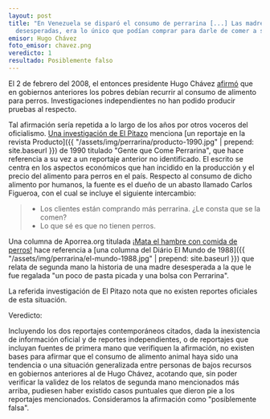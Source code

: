 ```yaml
---
layout: post
title: "En Venezuela se disparó el consumo de perrarina [...] Las madres, pobres,
  desesperadas, era lo único que podían comprar para darle de comer a sus hijos"
emisor: Hugo Chávez
foto_emisor: chavez.png
veredicto: 1
resultado: Posiblemente falso
---
```


El 2 de febrero del 2008, el entonces presidente Hugo Chávez [afirmó](http://www.noticias24.com/actualidad/noticia/11756/video-antes-los-pobres-comian-perrarina-ahora-comen-pollo-y-bistec/) que en gobiernos anteriores los pobres debían recurrir al consumo de alimento para perros. Investigaciones independientes no han podido producir pruebas al respecto.

<!--more-->

Tal afirmación sería repetida a lo largo de los años por otros voceros del oficialismo. [Una investigación de El Pitazo](https://www.youtube.com/watch?v=-yhocA16NCc) menciona [un reportaje en la revista Producto]({{ "/assets/img/perrarina/producto-1990.jpg" | prepend: site.baseurl }}) de 1990 titulado "Gente que Come Perrarina", que hace referencia a su vez a un reportaje anterior no identificado. El escrito se centra en los aspectos económicos que han incidido en la producción y el precio del alimento para perros en el país. Respecto al consumo de dicho alimento por humanos, la fuente es el dueño de un abasto llamado Carlos Figueroa, con el cual se incluye el siguiente intercambio:

> - Los clientes están comprando más perrarina. ¿Le consta que se la comen?
> - Lo que sé es que no tienen perros.

Una columna de Aporrea.org titulada [¡Mata el hambre con comida de perros!](https://www.aporrea.org/actualidad/a194066.html) hace referencia a [una columna del Diário El Mundo de 1988]({{ "/assets/img/perrarina/el-mundo-1988.jpg" | prepend: site.baseurl }}) que relata de segunda mano la historia de una madre desesperada a la que le fue regalada "un poco de pasta picada y una bolsa con Perrarina".

La referida investigación de El Pitazo nota que no existen reportes oficiales de esta situación.

Veredicto:

Incluyendo los dos reportajes contemporáneos citados, dada la inexistencia de información oficial y de reportes independientes, o de reportajes que incluyan fuentes de primera mano que verifiquen la afirmación, no existen bases para afirmar que el consumo de alimento animal haya sido una tendencia o una situación generalizada entre personas de bajos recursos en gobiernos anteriores al de Hugo Chávez, acotando que, sin poder verificar la validez de los relatos de segunda mano mencionados más arriba, pudiesen haber existido casos puntuales que dieron pie a los reportajes mencionados. Consideramos la afirmación como "posiblemente falsa".